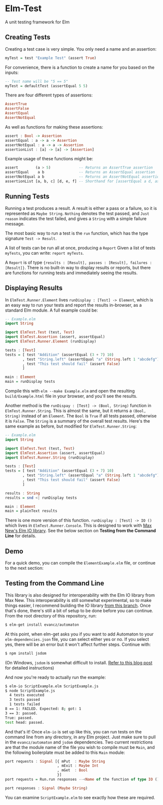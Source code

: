 Elm-Test
========

A unit testing framework for Elm

## Creating Tests

Creating a test case is very simple. You only need a name and an assertion:
```haskell
myTest = test "Example Test" (assert True)
```
For convenience, there is a function to create a name for you based on the inputs:
```haskell
-- Test name will be "5 == 5"
myTest = defaultTest (assertEqual 5 5)
```
There are four different types of assertions:
```haskell
AssertTrue
AssertFalse
AssertEqual
AssertNotEqual
```
As well as functions for making these assertions:
```haskell
assert : Bool -> Assertion
assertEqual : a -> a -> Assertion
assertNotEqual : a -> a -> Assertion
assertionList : [a] -> [a] -> [Assertion]
```
Example usage of these functions might be:
```haskell
assert        (a > 5)             -- Returns an AssertTrue assertion
assertEqual    a b                -- Returns an AssertEqual assertion
assertNotEqual a b                -- Returns an AssertNotEqual assertion
assertionList [a, b, c] [d, e, f] -- Shorthand for [assertEqual a d, assertEqual b e, assertEqual c f]
```

## Running Tests

Running a test produces a result. A result is either a pass or a failure, so it is represented as `Maybe String`. `Nothing` denotes the test passed, and `Just reason` indicates the test failed, and gives a `String` with a simple failure message.

The most basic way to run a test is the `run` function, which has the type signature `Test -> Result`.

A list of tests can be run all at once, producing a `Report` Given a list of tests `myTests`, you can write: `report myTests`.

A `Report` is of type `{results : [Result], passes : [Result], failures : [Result]}`.
There is no built-in way to display results or reports, but there are functions for running tests and immediately seeing the results. 

## Displaying Results

In `ElmTest.Runner.Element` lives `runDisplay : [Test] -> Element`, which is an easy way to run your tests and report the results in-browser, as a standard Elm module. A full example could be:
```haskell
-- Example.elm
import String

import ElmTest.Test (test, Test)
import ElmTest.Assertion (assert, assertEqual)
import ElmTest.Runner.Element (runDisplay)

tests : [Test]
tests = [ test "Addition" (assertEqual (3 + 7) 10)
        , test "String.left" (assertEqual "a" (String.left 1 "abcdefg"))
        , test "This test should fail" (assert False)
        ]

main : Element
main = runDisplay tests
```
Compile this with `elm --make Example.elm` and open the resulting `build/Example.html` file in your browser, and you'll see the results.

Another method is the `runDispay : [Test] -> (Bool, String)` function in `ElmTest.Runner.String`. This is almost the same, but it returns a `(Bool, String)` instead of an `Element`. The `Bool` is `True` if all tests passed, otherwise it is `False`. The `String` is a summary of the overall test results. Here's the same example as before, but modified for `ElmTest.Runner.String`:
```haskell
-- Example.elm
import String

import ElmTest.Test (test, Test)
import ElmTest.Assertion (assert, assertEqual)
import ElmTest.Runner.String (runDisplay)

tests : [Test]
tests = [ test "Addition" (assertEqual (3 + 7) 10)
        , test "String.left" (assertEqual "a" (String.left 1 "abcdefg"))
        , test "This test should fail" (assert False)
        ]

results : String
results = snd <| runDisplay tests

main : Element
main = plainText results
```

There is one more version of this function. `runDisplay : [Test] -> IO ()` which lives in `ElmTest.Runner.Console`. This is designed to work with [Max New's Elm IO library](https://github.com/maxsnew/IO/). See the below section on **Testing from the Command Line** for details.

## Demo

For a quick demo, you can compile the `ElementExample.elm` file, or continue to the next section:

## Testing from the Command Line

This library is also designed for interoperability with the Elm IO library from Max New. This interoperability is still somewhat experimental, so to make things easier, I recommend building the IO library [from this branch](https://github.com/maxsnew/IO/tree/generalize). Once that's done, there's still a bit of setup to be done before you can continue. From the root directory of this repository, run:
```bash
$ elm-get install evancz/automaton
```
At this point, when elm-get asks you if you want to add Automaton to your `elm-dependencies.json` file, you can select either yes or no. If you select yes, there will be an error but it won't affect further steps. Continue with:
```bash
$ npm install jsdom
```
(On Windows, `jsdom` is somewhat difficult to install. [Refer to this blog post](http://www.steveworkman.com/node-js/2012/installing-jsdom-on-windows/) for detailed instructions)

And now you're ready to actually run the example:
```bash
$ elm-io ScriptExample.elm ScriptExample.js
$ node ScriptExample.js
  4 tests executed
  3 tests passed
  1 tests failed
8 == 1: FAILED. Expected: 8; got: 1
3 == 3: passed.
True: passed.
test head: passed.
```
And that's it! Once `elm-io` is set up like this, you can run tests on the command line from any directory, in any Elm project. Just make sure to pull in the `evancz/automaton` and `jsdom` dependencies. Two current restrictions are that the module name of the file you wish to compile must be `Main`, and the following boilerplate must be added to this `Main` module:
```haskell
port requests : Signal [{ mPut  : Maybe String
                        , mExit : Maybe Int
                        , mGet  : Bool
                        }]
port requests = Run.run responses --<Name of the function of type IO () which runs your tests>

port responses : Signal (Maybe String)
```
You can examine `ScriptExample.elm` to see exactly how these are required.
